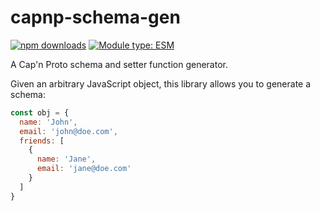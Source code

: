 # capnp-schema-gen

[![npm downloads](https://img.shields.io/npm/dm/capnp-schema-gen)](https://npm.chart.dev/capnp-schema-gen)
[![Module type: ESM](https://img.shields.io/badge/module%20type-esm-brightgreen)](https://github.com/voxpelli/badges-cjs-esm)

A Cap'n Proto schema and setter function generator.

Given an arbitrary JavaScript object, this library allows you to generate a schema:

```js
const obj = {
  name: 'John', 
  email: 'john@doe.com', 
  friends: [
    { 
      name: 'Jane',
      email: 'jane@doe.com'
    }
  ]
}
```
